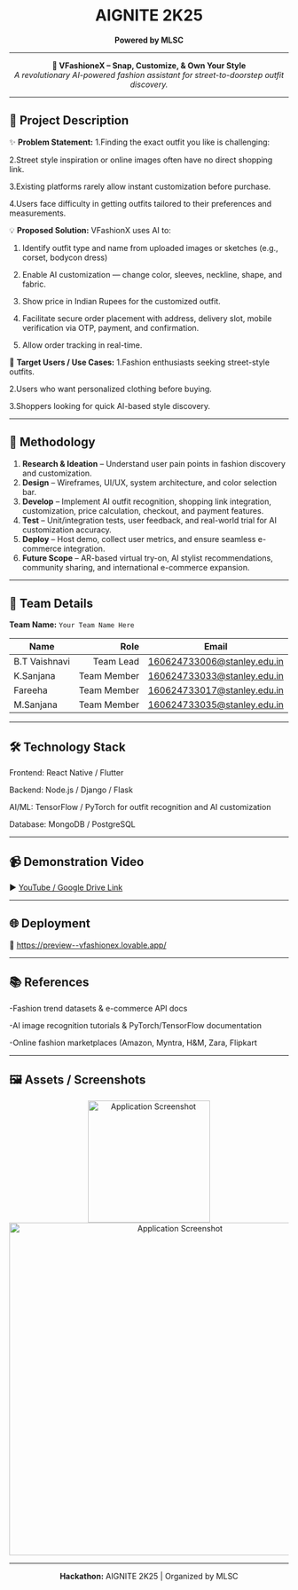 <!-- AIGNITE Banner (centered) -->
<div align="center">
  <h1> AIGNITE 2K25</h1>
  <p><strong>Powered by MLSC</strong></p>
</div>

---

<p align="center">
  <strong>🚀 
VFashioneX – Snap, Customize, & Own Your Style
</strong><br/>
  <em>A revolutionary AI-powered fashion assistant for street-to-doorstep outfit discovery.

</em>
</p>

---

## 📖 Project Description
✨ **Problem Statement:** 
1.Finding the exact outfit you like is challenging:

2.Street style inspiration or online images often have no direct shopping link.

3.Existing platforms rarely allow instant customization before purchase.

4.Users face difficulty in getting outfits tailored to their preferences and measurements.

 
💡 **Proposed Solution:** VFashionX uses AI to:

1. Identify outfit type and name from uploaded images or sketches (e.g., corset, bodycon dress)


2. Enable AI customization — change color, sleeves, neckline, shape, and fabric.


3. Show price in Indian Rupees for the customized outfit.


4. Facilitate secure order placement with address, delivery slot, mobile verification via OTP, payment, and confirmation.
   

5. Allow order tracking in real-time.

 
🎯 **Target Users / Use Cases:** 
1.Fashion enthusiasts seeking street-style outfits.

2.Users who want personalized clothing before buying.

3.Shoppers looking for quick AI-based style discovery.



---

## 🔬 Methodology
1. **Research & Ideation** – Understand user pain points in fashion discovery and customization.  
2. **Design** – Wireframes, UI/UX, system architecture, and color selection bar. 
3. **Develop** – Implement AI outfit recognition, shopping link integration, customization, price calculation, checkout, and payment features. 
4. **Test** – Unit/integration tests, user feedback, and real-world trial for AI customization accuracy.  
5. **Deploy** – Host demo, collect user metrics, and ensure seamless e-commerce integration.
6. **Future Scope** – AR-based virtual try-on, AI stylist recommendations, community sharing, and international e-commerce expansion.


---

## 👥 Team Details
**Team Name:** `Your Team Name Here`

| Name | Role | Email |
|---|---:|---|
| B.T Vaishnavi| Team Lead | 160624733006@stanley.edu.in |
| K.Sanjana | Team Member| 160624733033@stanley.edu.in |
| Fareeha | Team Member | 160624733017@stanley.edu.in |(Optional)
| M.Sanjana | Team Member | 160624733035@stanley.edu.in |(Optional)

---

## 🛠️ Technology Stack
Frontend: React Native / Flutter

Backend: Node.js / Django / Flask

AI/ML: TensorFlow / PyTorch for outfit recognition and AI customization

Database: MongoDB / PostgreSQL

---

## 📹 Demonstration Video
▶️ [YouTube / Google Drive Link](#)

---

## 🌐 Deployment
🔗 https://preview--vfashionex.lovable.app/

---

## 📚 References
-Fashion trend datasets & e-commerce API docs

-AI image recognition tutorials & PyTorch/TensorFlow documentation

-Online fashion marketplaces (Amazon, Myntra, H&M, Zara, Flipkart

---

## 🖼️ Assets / Screenshots
<p align="center">
  <img src="assets/homepage.png" alt="Application Screenshot" width="220" /><br/>
  <img src="assets/upload.png" alt="Application Screenshot" width="600" />
</p>

---

<p align="center">
  <b>Hackathon:</b> AIGNITE 2K25 | Organized by MLSC<br/>
</p>

